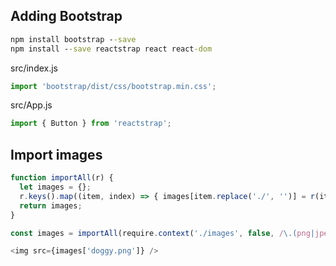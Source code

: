 ## Adding Bootstrap
```cmd
npm install bootstrap --save
npm install --save reactstrap react react-dom
```

src/index.js
```javascript
import 'bootstrap/dist/css/bootstrap.min.css';
```

src/App.js
```javascript
import { Button } from 'reactstrap';
```

## Import images
```javascript
function importAll(r) {
  let images = {};
  r.keys().map((item, index) => { images[item.replace('./', '')] = r(item); });
  return images;
}

const images = importAll(require.context('./images', false, /\.(png|jpe?g|svg)$/));

<img src={images['doggy.png']} />
```